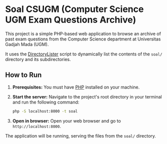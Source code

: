 # Soal CSUGM (Computer Science UGM Exam Questions Archive)

This project is a simple PHP-based web application to browse an archive of past exam questions from the Computer Science department at Universitas Gadjah Mada (UGM).

It uses the [DirectoryLister](https://www.directorylister.com/) script to dynamically list the contents of the `soal/` directory and its subdirectories.

## How to Run

1.  **Prerequisites:** You must have [PHP](https://www.php.net/downloads) installed on your machine.
2.  **Start the server:** Navigate to the project's root directory in your terminal and run the following command:

    ```bash
    php -S localhost:8000 -t soal
    ```

3.  **Open in browser:** Open your web browser and go to `http://localhost:8000`.

The application will be running, serving the files from the `soal/` directory.
